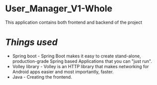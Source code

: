 # User_Manager_V1-Whole
This application contains both frontend and backend of the project
<!-- <h1>Things used</h1> -->
# ***Things used***
* Spring boot - Spring Boot makes it easy to create stand-alone, production-grade Spring based Applications that you can "just run".<br/>
* Volley library - Volley is an HTTP library that makes networking for Android apps easier and most importantly, faster.<br/>
* Java - Creating the frontend. <br/>
